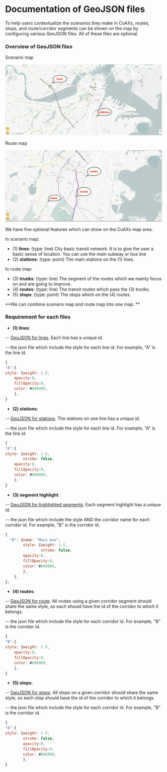 # Documentation of GeoJSON files
To help users contextualize the scenarios they make in CoAXs, routes, stops, and route/corridor segments can be shown on the map by configuring various GeoJSON files.  All of these files are optional.

### Overview of GeoJSON files

Scenario map

![alt text](https://github.com/mitTransportAnalyst/documentation-of-geojson-files/blob/master/scenariomap.png "scenario map")

Route map

![alt text](https://github.com/mitTransportAnalyst/documentation-of-geojson-files/blob/master/routemap.png "route map")

We have five optional features which can show on the CoAXs map area. 

In scenario map:
- (1) **lines**: (type: line) City basic transit network. It is to give the user a basic sense of location. You can use the main subway or bus line
- (2) **stations**: (type: point) The main stations on the (1) lines.  

In route map:
- (3) **trunks**: (type: line) The segment of the routes which we mainly focus on and are going to improve.  
- (4) **routes**: (type: line) The transit routes which pass the (3) trunks.
- (5) **stops**: (type: point) The stops which on the (4) routes.

**We can combine scenario map and route map into one map. **

### Requirement for each files
- **(1) lines**:

-- [GeoJSON for lines](https://github.com/mitTransportAnalyst/documentation-of-geojson-files/blob/master/lines.geojson). Each line has a unique id.

-- the json file which include the style for each line id. For example, "A" is the line id.
```javascript
{
"A":{
style: {weight: 1.5,
	opacity:0,
	fillOpacity:0,
	color: #696969,
	},
}
```

- **(2) stations**:

-- [GeoJSON for stations](https://github.com/mitTransportAnalyst/documentation-of-geojson-files/blob/master/stations.geojson). The stations on one line has a unique id.

-- the json file which include the style for each line id. For example, "A" is the line id.
```javascript
{
"A":{
style: {weight: 1.5,
        stroke: false,
	opacity:0,
	fillOpacity:0,
	color: #696969,
	},
}
```

- **(3) segment highlight**:

-- [GeoJSON for highlighted segments](https://github.com/mitTransportAnalyst/documentation-of-geojson-files/blob/master/trunks.geojson). Each segment highlight has a unique id.

-- the json file which include the style AND the corridor name for each corridor id. For example, "B" is the corridor id.
```javascript
{
  "B": {name: "Mass Ave", 
        style: {weight: 1.5,
                stroke: false,
		opacity:0,
		fillOpacity:0,
		color: #696969,
		},
	},
};
```

- **(4) routes**:

-- [GeoJSON for route](https://github.com/mitTransportAnalyst/documentation-of-geojson-files/blob/master/routes.geojson). All routes using a given corridor segment should share the same style, so each should have the id of the corridor to which it belongs.

-- the json file which include the style for each corridor id. For example, "B" is the corridor id.
```javascript
{
"B":{
style: {weight: 1.5,
	opacity:0,
	fillOpacity:0,
	color: #696969,
	},
}
```

- **(5) stops**:

-- [GeoJSON for stops](https://github.com/mitTransportAnalyst/documentation-of-geojson-files/blob/master/stops.geojson). All stops on a given corridor should share the same style, so each stop should have the id of the corridor to which it belongs.

-- the json file which include the style for each corridor id. For example, "B" is the corridor id.
```javascript
{
"B":{
style: {weight: 1.5,
        stroke: false,
        opacity:0,
        fillOpacity:0,
        color: #696969,
        },
}
```



